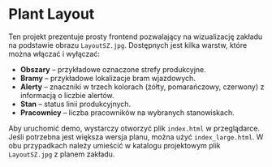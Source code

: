 # Plant Layout

Ten projekt prezentuje prosty frontend pozwalający na wizualizację zakładu na podstawie obrazu `LayoutSZ.jpg`. Dostępnych jest kilka warstw, które można włączać i wyłączać:

- **Obszary** – przykładowe oznaczone strefy produkcyjne.
- **Bramy** – przykładowe lokalizacje bram wjazdowych.
- **Alerty** – znaczniki w trzech kolorach (żółty, pomarańczowy, czerwony) z informacją o liczbie alertów.
- **Stan** – status linii produkcyjnych.
- **Pracownicy** – liczba pracowników na wybranych stanowiskach.

Aby uruchomić demo, wystarczy otworzyć plik `index.html` w przeglądarce.
Jeśli potrzebna jest większa wersja planu, można użyć `index_large.html`.
W obu przypadkach należy umieścić w katalogu projektowym plik `LayoutSZ.jpg` z planem zakładu.
